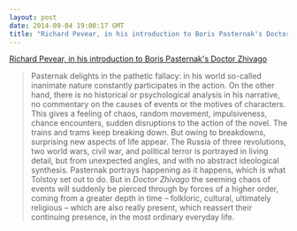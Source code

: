 ```yaml
---
layout: post
date: 2014-09-04 19:00:17 GMT
title: "Richard Pevear, in his introduction to Boris Pasternak's Doctor Zhivago"
---
```

<a href="http://www.amazon.in/gp/product/0099541246/ref=as_li_tl?ie=UTF8&camp=3626&creative=24822&creativeASIN=0099541246&linkCode=as2&tag=arpstum-21">Richard Pevear, in his introduction to Boris Pasternak's Doctor Zhivago</a><img src="http://ir-in.amazon-adsystem.com/e/ir?t=arpstum-21&l=as2&o=31&a=0099541246" width="1" height="1" border="0" alt="" style="border:none !important; margin:0px !important;" />

<blockquote>Pasternak delights in the pathetic fallacy: in his world so-called inanimate nature constantly participates in the action. On the other hand, there is no historical or psychological analysis in his narrative, no commentary on the causes of events or the motives of characters. This gives a feeling of chaos, random movement, impulsiveness, chance encounters, sudden disruptions to the action of the novel. The trains and trams keep breaking down. But owing to breakdowns, surprising new aspects of life appear. The Russia of three revolutions, two world wars, civil war, and political terror is portrayed in living detail, but from unexpected angles, and with no abstract ideological synthesis. Pasternak portrays happening as it happens, which is what Tolstoy set out to do. But in <em>Doctor Zhivago</em> the seeming chaos of events will suddenly be pierced through by forces of a higher order, coming from a greater depth in time – folkloric, cultural, ultimately religious – which are also really present, which reassert their continuing presence, in the most ordinary everyday life.</blockquote>